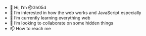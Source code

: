 - 👋 Hi, I’m @Gh05d
- 👀 I’m interested in how the web works and JavaScript especially
- 🌱 I’m currently learning everything web
- 💞️ I’m looking to collaborate on some hidden things
- 📫 How to reach me 

<!---
Gh05d/Gh05d is a ✨ special ✨ repository because its `README.md` (this file) appears on your GitHub profile.
You can click the Preview link to take a look at your changes.
--->
